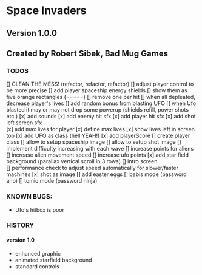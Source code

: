 # Space Invaders

## Version 1.0.0
## Created by Robert Sibek, Bad Mug Games

### TODOS
[] CLEAN THE MESS! (refactor, refactor, refactor)
[] adjust player control to be more precise
[] add player spaceship energy shields
	[] show them as five orange rectangles (=====) 
	[] remove one per hit
	[] when all depleated, decrease player's lives
[] add random bonus from blasting UFO
	[] when Ufo blasted it may or may not drop some powerup (shields refill, power shots etc.)
[x] add sounds
	[x] add enemy hit sfx
	[x] add player hit sfx
	[x] add shot left screen sfx	
[x] add max lives for player
	[x] define max lives
	[x] show lives left in screen top
[x] add UFO as class (hell YEAH!)
[x] add playerScore
[] create player class
	[] allow to setup spaceship image
	[] allow to setup shot image
[] implement difficulty increasing with each wave
	[] increase points for aliens
	[] increase alien movement speed
	[] increase ufo points
[x] add star field background (parallax vertical scroll in 3 rows)
[] intro screen   
[] performance check to adjust speed automatically for slower/faster machines
[x] shot as image
[] add easter eggs
	[] babis mode (password ano)
	[] tomio mode (password ninja)

### KNOWN BUGS:
- Ufo's hitbox is poor

### HISTORY
    
#### version 1.0
- enhanced graphic
- animated starfield background
- standard controls

